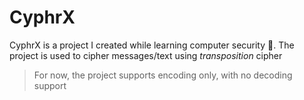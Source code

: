 # CyphrX 

CyphrX is a project I created while learning computer security 🔐. The project is used to cipher messages/text using *transposition* cipher 

> For now, the project supports encoding only, with no decoding support
